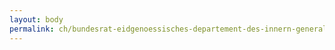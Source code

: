 ```yaml
---
layout: body
permalink: ch/bundesrat-eidgenoessisches-departement-des-innern-generalsekretariat-generalsekretariat-edi-finanz-und-wirtschaftsfragen/
---
```


